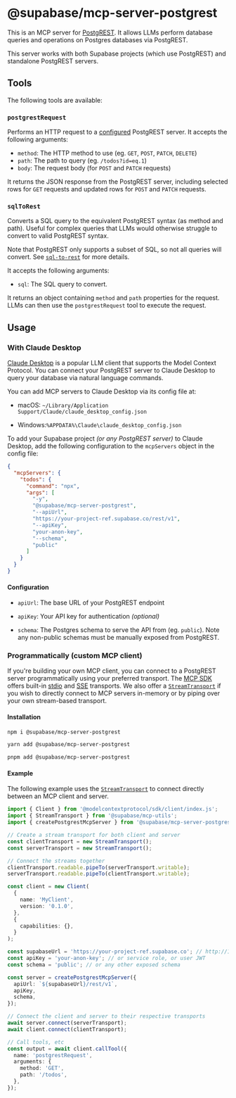 # @supabase/mcp-server-postgrest

This is an MCP server for [PostgREST](https://postgrest.org). It allows LLMs perform database queries and operations on Postgres databases via PostgREST.

This server works with both Supabase projects (which use PostgREST) and standalone PostgREST servers.

## Tools

The following tools are available:

### `postgrestRequest`

Performs an HTTP request to a [configured](#usage) PostgREST server. It accepts the following arguments:

- `method`: The HTTP method to use (eg. `GET`, `POST`, `PATCH`, `DELETE`)
- `path`: The path to query (eg. `/todos?id=eq.1`)
- `body`: The request body (for `POST` and `PATCH` requests)

It returns the JSON response from the PostgREST server, including selected rows for `GET` requests and updated rows for `POST` and `PATCH` requests.

### `sqlToRest`

Converts a SQL query to the equivalent PostgREST syntax (as method and path). Useful for complex queries that LLMs would otherwise struggle to convert to valid PostgREST syntax.

Note that PostgREST only supports a subset of SQL, so not all queries will convert. See [`sql-to-rest`](https://github.com/supabase-community/sql-to-rest) for more details.

It accepts the following arguments:

- `sql`: The SQL query to convert.

It returns an object containing `method` and `path` properties for the request. LLMs can then use the `postgrestRequest` tool to execute the request.

## Usage

### With Claude Desktop

[Claude Desktop](https://claude.ai/download) is a popular LLM client that supports the Model Context Protocol. You can connect your PostgREST server to Claude Desktop to query your database via natural language commands.

You can add MCP servers to Claude Desktop via its config file at:

- macOS: `~/Library/Application Support/Claude/claude_desktop_config.json`

- Windows:`%APPDATA%\Claude\claude_desktop_config.json`

To add your Supabase project _(or any PostgREST server)_ to Claude Desktop, add the following configuration to the `mcpServers` object in the config file:

```json
{
  "mcpServers": {
    "todos": {
      "command": "npx",
      "args": [
        "-y",
        "@supabase/mcp-server-postgrest",
        "--apiUrl",
        "https://your-project-ref.supabase.co/rest/v1",
        "--apiKey",
        "your-anon-key",
        "--schema",
        "public"
      ]
    }
  }
}
```

#### Configuration

- `apiUrl`: The base URL of your PostgREST endpoint

- `apiKey`: Your API key for authentication _(optional)_

- `schema`: The Postgres schema to serve the API from (eg. `public`). Note any non-public schemas must be manually exposed from PostgREST.

### Programmatically (custom MCP client)

If you're building your own MCP client, you can connect to a PostgREST server programmatically using your preferred transport. The [MCP SDK](https://github.com/modelcontextprotocol/typescript-sdk) offers built-in [stdio](https://modelcontextprotocol.io/docs/concepts/transports#standard-input-output-stdio) and [SSE](https://modelcontextprotocol.io/docs/concepts/transports#server-sent-events-sse) transports. We also offer a [`StreamTransport`](../mcp-utils#streamtransport) if you wish to directly connect to MCP servers in-memory or by piping over your own stream-based transport.

#### Installation

```bash
npm i @supabase/mcp-server-postgrest
```

```bash
yarn add @supabase/mcp-server-postgrest
```

```bash
pnpm add @supabase/mcp-server-postgrest
```

#### Example

The following example uses the [`StreamTransport`](../mcp-utils#streamtransport) to connect directly between an MCP client and server.

```ts
import { Client } from '@modelcontextprotocol/sdk/client/index.js';
import { StreamTransport } from '@supabase/mcp-utils';
import { createPostgrestMcpServer } from '@supabase/mcp-server-postgrest';

// Create a stream transport for both client and server
const clientTransport = new StreamTransport();
const serverTransport = new StreamTransport();

// Connect the streams together
clientTransport.readable.pipeTo(serverTransport.writable);
serverTransport.readable.pipeTo(clientTransport.writable);

const client = new Client(
  {
    name: 'MyClient',
    version: '0.1.0',
  },
  {
    capabilities: {},
  }
);

const supabaseUrl = 'https://your-project-ref.supabase.co'; // http://127.0.0.1:54321 for local
const apiKey = 'your-anon-key'; // or service role, or user JWT
const schema = 'public'; // or any other exposed schema

const server = createPostgrestMcpServer({
  apiUrl: `${supabaseUrl}/rest/v1`,
  apiKey,
  schema,
});

// Connect the client and server to their respective transports
await server.connect(serverTransport);
await client.connect(clientTransport);

// Call tools, etc
const output = await client.callTool({
  name: 'postgrestRequest',
  arguments: {
    method: 'GET',
    path: '/todos',
  },
});
```
